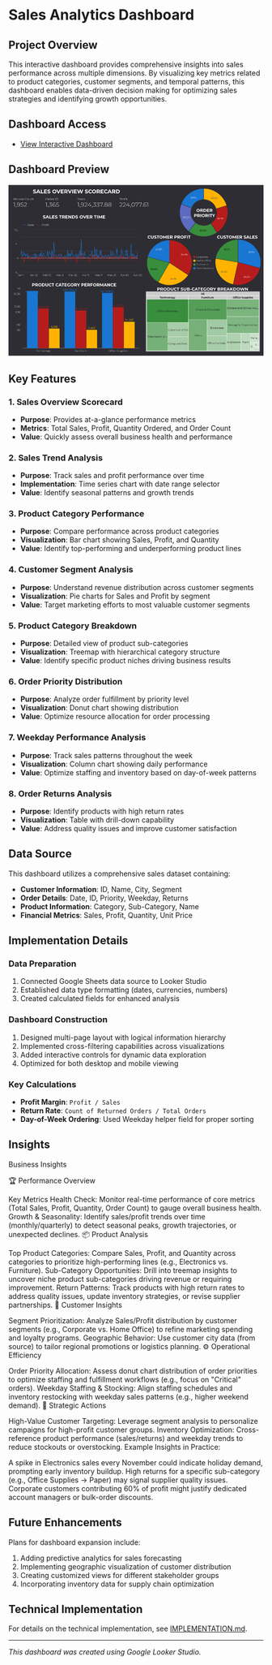 # Sales Analytics Dashboard

## Project Overview
This interactive dashboard provides comprehensive insights into sales performance across multiple dimensions. By visualizing key metrics related to product categories, customer segments, and temporal patterns, this dashboard enables data-driven decision making for optimizing sales strategies and identifying growth opportunities.

## Dashboard Access
- [View Interactive Dashboard](https://lookerstudio.google.com/s/kRYxYqLWBZ4)

## Dashboard Preview
![Dashboard Overview](Maindash.png)


## Key Features

### 1. Sales Overview Scorecard
- **Purpose**: Provides at-a-glance performance metrics
- **Metrics**: Total Sales, Profit, Quantity Ordered, and Order Count
- **Value**: Quickly assess overall business health and performance

### 2. Sales Trend Analysis
- **Purpose**: Track sales and profit performance over time
- **Implementation**: Time series chart with date range selector
- **Value**: Identify seasonal patterns and growth trends

### 3. Product Category Performance
- **Purpose**: Compare performance across product categories
- **Visualization**: Bar chart showing Sales, Profit, and Quantity
- **Value**: Identify top-performing and underperforming product lines

### 4. Customer Segment Analysis
- **Purpose**: Understand revenue distribution across customer segments
- **Visualization**: Pie charts for Sales and Profit by segment
- **Value**: Target marketing efforts to most valuable customer segments

### 5. Product Category Breakdown
- **Purpose**: Detailed view of product sub-categories
- **Visualization**: Treemap with hierarchical category structure
- **Value**: Identify specific product niches driving business results

### 6. Order Priority Distribution
- **Purpose**: Analyze order fulfillment by priority level
- **Visualization**: Donut chart showing distribution
- **Value**: Optimize resource allocation for order processing

### 7. Weekday Performance Analysis
- **Purpose**: Track sales patterns throughout the week
- **Visualization**: Column chart showing daily performance
- **Value**: Optimize staffing and inventory based on day-of-week patterns

### 8. Order Returns Analysis
- **Purpose**: Identify products with high return rates
- **Visualization**: Table with drill-down capability
- **Value**: Address quality issues and improve customer satisfaction

## Data Source
This dashboard utilizes a comprehensive sales dataset containing:
- **Customer Information**: ID, Name, City, Segment
- **Order Details**: Date, ID, Priority, Weekday, Returns
- **Product Information**: Category, Sub-Category, Name
- **Financial Metrics**: Sales, Profit, Quantity, Unit Price

## Implementation Details

### Data Preparation
1. Connected Google Sheets data source to Looker Studio
2. Established data type formatting (dates, currencies, numbers)
3. Created calculated fields for enhanced analysis

### Dashboard Construction
1. Designed multi-page layout with logical information hierarchy
2. Implemented cross-filtering capabilities across visualizations
3. Added interactive controls for dynamic data exploration
4. Optimized for both desktop and mobile viewing

### Key Calculations
- **Profit Margin**: `Profit / Sales`
- **Return Rate**: `Count of Returned Orders / Total Orders`
- **Day-of-Week Ordering**: Used Weekday helper field for proper sorting

## Insights

Business Insights

🏆 Performance Overview

Key Metrics Health Check: Monitor real-time performance of core metrics (Total Sales, Profit, Quantity, Order Count) to gauge overall business health.
Growth & Seasonality: Identify sales/profit trends over time (monthly/quarterly) to detect seasonal peaks, growth trajectories, or unexpected declines.
📦 Product Analysis

Top Product Categories: Compare Sales, Profit, and Quantity across categories to prioritize high-performing lines (e.g., Electronics vs. Furniture).
Sub-Category Opportunities: Drill into treemap insights to uncover niche product sub-categories driving revenue or requiring improvement.
Return Patterns: Track products with high return rates to address quality issues, update inventory strategies, or revise supplier partnerships.
👥 Customer Insights

Segment Prioritization: Analyze Sales/Profit distribution by customer segments (e.g., Corporate vs. Home Office) to refine marketing spending and loyalty programs.
Geographic Behavior: Use customer city data (from source) to tailor regional promotions or logistics planning.
⚙️ Operational Efficiency

Order Priority Allocation: Assess donut chart distribution of order priorities to optimize staffing and fulfillment workflows (e.g., focus on "Critical" orders).
Weekday Staffing & Stocking: Align staffing schedules and inventory restocking with weekday sales patterns (e.g., higher weekend demand).
🚀 Strategic Actions

High-Value Customer Targeting: Leverage segment analysis to personalize campaigns for high-profit customer groups.
Inventory Optimization: Cross-reference product performance (sales/returns) and weekday trends to reduce stockouts or overstocking.
Example Insights in Practice:

A spike in Electronics sales every November could indicate holiday demand, prompting early inventory buildup.
High returns for a specific sub-category (e.g., Office Supplies → Paper) may signal supplier quality issues.
Corporate customers contributing 60% of profit might justify dedicated account managers or bulk-order discounts.
## Future Enhancements

Plans for dashboard expansion include:

1. Adding predictive analytics for sales forecasting
2. Implementing geographic visualization of customer distribution
3. Creating customized views for different stakeholder groups
4. Incorporating inventory data for supply chain optimization

## Technical Implementation
For details on the technical implementation, see [IMPLEMENTATION.md](IMPLEMENTATION.md).

---

*This dashboard was created using Google Looker Studio.*
